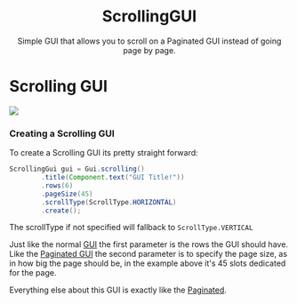 <center><h1>ScrollingGUI</h1></center>
<center>
<p>Simple GUI that allows you to scroll on a Paginated GUI instead of going page
  by page.</p>
</center>

# Scrolling GUI

![](./assets/ezgif-6-be4759200973.gif)

### Creating a Scrolling GUI

To create a Scrolling GUI its pretty straight forward:

```java
ScrollingGui gui = Gui.scrolling()
        .title(Component.text("GUI Title!"))
        .rows(6)
        .pageSize(45)
        .scrollType(ScrollType.HORIZONTAL)
        .create();
```
The scrollType if not specified will fallback to `ScrollType.VERTICAL`


Just like the normal [GUI](gui.md) the first parameter is the rows the GUI should have. Like the [Paginated GUI](pagegui.md) the second parameter is to specify the page size, as in how big the page should be, in the example above it's 45 slots dedicated for the page.

Everything else about this GUI is exactly like the [Paginated](pagegui.md).
